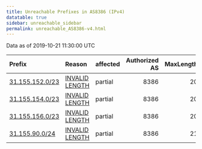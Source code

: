 ```yaml
---
title: Unreachable Prefixes in AS8386 (IPv4)
datatable: true
sidebar: unreachable_sidebar
permalink: unreachable_AS8386-v4.html
---
```


Data as of 2019-10-21 11:30:00 UTC


<div class="datatable-begin"></div>

| Prefix                                                   | Reason                                                                                                   | affected   |   Authorized AS |   MaxLength | Anchor                                         |   unreachable /24s |
|:---------------------------------------------------------|:---------------------------------------------------------------------------------------------------------|:-----------|----------------:|------------:|:-----------------------------------------------|-------------------:|
| [31.155.152.0/23](https://stat.ripe.net/31.155.152.0/23) | [INVALID LENGTH](https://rpki-validator.ripe.net/announcement-preview?asn=AS8386&prefix=31.155.152.0/23) | partial    |            8386 |          20 | [RIPE](unreachable_RIPE_NCC_RPKI_Root-v4.html) |                  2 |
| [31.155.154.0/23](https://stat.ripe.net/31.155.154.0/23) | [INVALID LENGTH](https://rpki-validator.ripe.net/announcement-preview?asn=AS8386&prefix=31.155.154.0/23) | partial    |            8386 |          20 | [RIPE](unreachable_RIPE_NCC_RPKI_Root-v4.html) |                  2 |
| [31.155.156.0/23](https://stat.ripe.net/31.155.156.0/23) | [INVALID LENGTH](https://rpki-validator.ripe.net/announcement-preview?asn=AS8386&prefix=31.155.156.0/23) | partial    |            8386 |          20 | [RIPE](unreachable_RIPE_NCC_RPKI_Root-v4.html) |                  2 |
| [31.155.90.0/24](https://stat.ripe.net/31.155.90.0/24)   | [INVALID LENGTH](https://rpki-validator.ripe.net/announcement-preview?asn=AS8386&prefix=31.155.90.0/24)  | partial    |            8386 |          21 | [RIPE](unreachable_RIPE_NCC_RPKI_Root-v4.html) |                  1 |

<div class="datatable-end"></div>